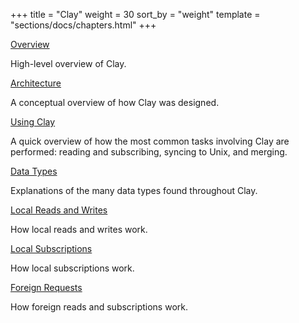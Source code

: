 +++
title = "Clay"
weight = 30
sort_by = "weight"
template = "sections/docs/chapters.html"
+++

[Overview](@/docs/arvo/clay/clay.md)

High-level overview of Clay.

[Architecture](@/docs/arvo/clay/architecture.md)

A conceptual overview of how Clay was designed.

[Using Clay](@/docs/arvo/clay/using.md)

A quick overview of how the most common tasks involving Clay are performed:
reading and subscribing, syncing to Unix, and merging.

[Data Types](@/docs/arvo/clay/data-types.md)

Explanations of the many data types found throughout Clay.

[Local Reads and Writes](@/docs/arvo/clay/local-reads.md)

How local reads and writes work.

[Local Subscriptions](@/docs/arvo/clay/local-sub.md)

How local subscriptions work.

[Foreign Requests](@/docs/arvo/clay/foreign.md)

How foreign reads and subscriptions work.

